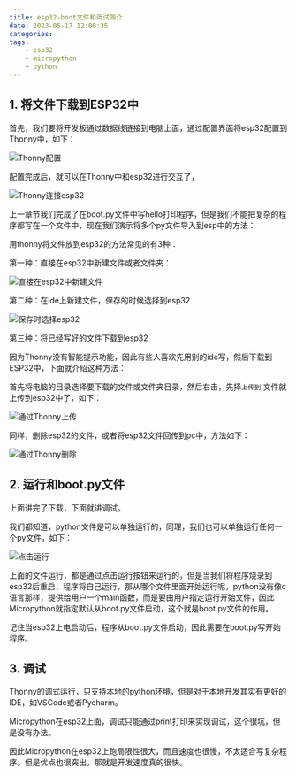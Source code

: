 ```yaml
---
title: esp32-boot文件和调试简介
date: 2023-05-17 12:00:35
categories:
tags:
    - esp32
    - micropython
    - python
---
```


## 1. 将文件下载到ESP32中

首先，我们要将开发板通过数据线链接到电脑上面，通过配置界面将esp32配置到Thonny中，如下：

![Thonny配置](https://imgs.boringhex.top/blog/202305070952091.png)

<!-- more -->

配置完成后，就可以在Thonny中和esp32进行交互了，

![Thonny连接esp32](https://imgs.boringhex.top/blog/202305070952870.png)

上一章节我们完成了在boot.py文件中写hello打印程序，但是我们不能把复杂的程序都写在一个文件中，现在我们演示将多个py文件导入到esp中的方法：

用thonny将文件放到esp32的方法常见的有3种：

第一种：直接在esp32中新建文件或者文件夹：

![直接在esp32中新建文件](https://imgs.boringhex.top/blog/202305070953079.png)

第二种：在ide上新建文件，保存的时候选择到esp32

![保存时选择esp32](https://imgs.boringhex.top/blog/202305070953902.png)

第三种：将已经写好的文件下载到esp32

因为Thonny没有智能提示功能，因此有些人喜欢先用别的ide写，然后下载到ESP32中，下面就介绍这种方法：

首先将电脑的目录选择要下载的文件或文件夹目录，然后右击，先择`上传到`,文件就上传到esp32中了，如下：

![通过Thonny上传](https://imgs.boringhex.top/blog/202305070953762.png)

同样，删除esp32的文件，或者将esp32文件回传到pc中，方法如下：

![通过Thonny删除](https://imgs.boringhex.top/blog/202305070954762.png)

## 2. 运行和boot.py文件

上面讲完了下载，下面就讲调试。

我们都知道，python文件是可以单独运行的，同理，我们也可以单独运行任何一个py文件，如下：

![点击运行](https://imgs.boringhex.top/blog/202305070955370.png)

上面的文件运行，都是通过点击运行按钮来运行的，但是当我们将程序烧录到esp32后重启，程序将自己运行，那从哪个文件里面开始运行呢，python没有像c语言那样，提供给用户一个main函数，而是要由用户指定运行开始文件，因此Micropython就指定默认从boot.py文件启动，这个就是boot.py文件的作用。

记住当esp32上电启动后，程序从boot.py文件启动，因此需要在boot.py写开始程序。

## 3. 调试

Thonny的调式运行，只支持本地的python环境，但是对于本地开发其实有更好的IDE，如VSCode或者Pycharm。

Micropython在esp32上面，调试只能通过print打印来实现调试，这个很坑，但是没有办法。

因此Micropython在esp32上跑局限性很大，而且速度也很慢，不太适合写复杂程序。但是优点也很突出，那就是开发速度真的很快。
